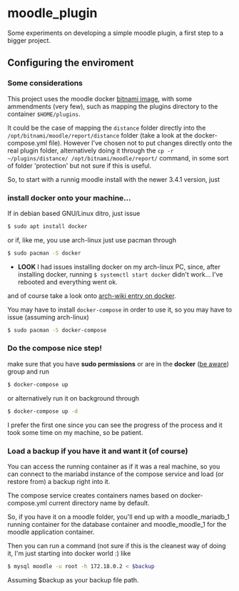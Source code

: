 # moodle_plugin
Some experiments on developing a simple moodle plugin, a first step to a bigger project.

## Configuring the enviroment

### Some considerations

This project uses the moodle docker [bitnami image](https://hub.docker.com/r/bitnami/moodle/~/dockerfile/),
with some ammendments (very few), such as mapping the plugins directory to the container `$HOME/plugins`.

It could be the case of mapping the `distance` folder directly into
the `/opt/bitnami/moodle/report/distance` folder (take a look at the docker-compose.yml file).
However I've chosen not to put changes directly onto the real plugin folder, alternatively
doing it through the `cp -r ~/plugins/distance/ /opt/bitnami/moodle/report/`
command, in some sort of folder 'protection' but not sure if this is useful.

So, to start with a runnig moodle install with the newer 3.4.1 version, just

### install docker onto your machine...

If in debian based GNU/Linux ditro, just issue

```bash
$ sudo apt install docker
```

or if, like me, you use arch-linux just use pacman through

```bash
$ sudo pacman -S docker
```
- **LOOK** I had issues installing docker on my arch-linux PC,
	since, after installing docker, running `$ systemctl start docker`
	didn't work... I've rebooted and everything went ok.

and of course take a look onto [arch-wiki entry on docker](https://wiki.archlinux.org/index.php/Docker).

You may have to install `docker-compose` in order to use it, so you may have to issue (assuming arch-linux)

```bash
$ sudo pacman -S docker-compose
```

### Do the compose nice step!

make sure that you have **sudo permissions**
or are in the **docker** ([be aware](https://github.com/moby/moby/issues/9976)) group
and run

```bash
$ docker-compose up
```

or alternatively run it on background through

```bash
$ docker-compose up -d
```

I prefer the first one since you can see the progress of the process and it took
some time on my machine, so be patient.

### Load a backup if you have it and want it (of course)

You can access the running container as if it was a real machine, so you can connect
to the mariabd instance of the compose service and load (or restore from) a backup right into it.

The compose service creates containers names based on docker-compose.yml current directory name by default.

So, if you have it on a moodle folder, you'll end up with a moodle_mariadb_1 running container for
the database container and moodle_moodle_1 for the moodle application container.

Then you can run a command (not sure if this is the cleanest way of doing it, I'm just starting into docker world :)
like

```bash
$ mysql moodle -u root -h 172.18.0.2 < $backup
```

Assuming $backup as your backup file path.
